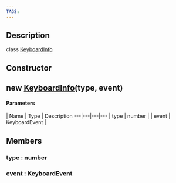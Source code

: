 ```yaml
---
TAGS:
---
```

## Description

class [KeyboardInfo](/classes/3.1/KeyboardInfo)



## Constructor

## new [KeyboardInfo](/classes/3.1/KeyboardInfo)(type, event)



#### Parameters
 | Name | Type | Description
---|---|---|---
 | type | number | 
 | event | KeyboardEvent | 
## Members

### type : number


### event : KeyboardEvent


